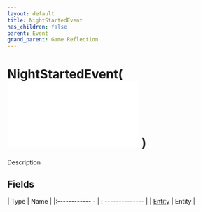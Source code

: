 ```yaml
---
layout: default
title: NightStartedEvent
has_children: false
parent: Event
grand_parent: Game Reflection
---
```

# NightStartedEvent( ![ EntityEventBase ](game-reflection/events/entity_event_base.md) )
Description 

## Fields
| Type | Name |
|:------------ - | : -------------- |
| [Entity](game-reflection/classes/entity.md) | Entity |
